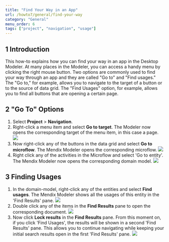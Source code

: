 ```yaml
---
title: "Find Your Way in an App"
url: /howto7/general/find-your-way
category: "General"
menu_order: 6
tags: ["project", "navigation", "usage"]
---
```


## 1 Introduction

This how-to explains how you can find your way in an app in the Desktop Modeler. At many places in the Modeler, you can access a handy menu by clicking the right mouse button. Two options are commonly used to find your way through an app and they are called "Go to" and "Find usages." The "Go to," for example, allows you to navigate to the target of a button or to the source of data grid. The "Find Usages" option, for example, allows you to find all buttons that are opening a certain page.

## 2 "Go To" Options

1.  Select **Project** > **Navigation**.
2.  Right-click a menu item and select **Go to target**. The Modeler now opens the corresponding target of the menu item, in this case a page.
    ![](attachments/find-your-way/18581619.png)
3.  Now right-click any of the buttons in the data grid and select **Go to microflow**. The Mendix Modeler opens the corresponding microflow.
    ![](attachments/find-your-way/18581618.png)
4.  Right click any of the activities in the Microflow and select 'Go to entity'. The Mendix Modeler now opens the corresponding domain model.
    ![](attachments/find-your-way/18581617.png)

## 3 Finding Usages

1.  In the domain-model, right-click any of the entities and select **Find usages**. The Mendix Modeler shows all the usages of this entity in the 'Find Results' pane.
    ![](attachments/find-your-way/18581616.png)
2.  Double click any of the items in the **Find Results** pane to open the corresponding document.
    ![](attachments/find-your-way/18581615.png)
3.  Now click **Lock results** in the **Find Results** pane. From this moment on, if you click 'Find Usages', the results will be shown in a second 'Find Results' pane. This allows you to continue navigating while keeping your initial search results open in the first 'Find Results' pane.
    ![](attachments/find-your-way/18581614.png)


